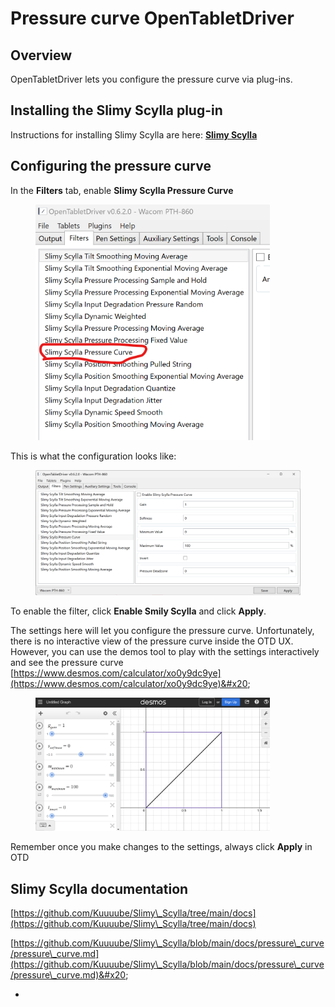 # Pressure curve OpenTabletDriver

## Overview

OpenTabletDriver lets you configure the pressure curve via plug-ins.

## Installing the Slimy Scylla plug-in

Instructions for installing Slimy Scylla are here: [**Slimy Scylla**](opentabletdriver-smoothing-1.md)&#x20;

## Configuring the pressure curve

In the **Filters** tab, enable **Slimy Scylla Pressure Curve** &#x20;

<div align="left">

<figure><img src="../../../.gitbook/assets/image (369).png" alt="" width="375"><figcaption></figcaption></figure>

</div>

This is what the configuration looks like:&#x20;

<figure><img src="../../../.gitbook/assets/image (370).png" alt=""><figcaption></figcaption></figure>

To enable the filter, click **Enable Smily Scylla** and click **Apply**.

The settings here will let you configure the pressure curve. Unfortunately, there is no interactive view of the pressure curve inside the OTD UX. However, you can use the demos tool to play with the settings interactively and see the pressure curve [https://www.desmos.com/calculator/xo0y9dc9ye](https://www.desmos.com/calculator/xo0y9dc9ye)&#x20;

<div align="left">

<figure><img src="../../../.gitbook/assets/image (371).png" alt="" width="375"><figcaption></figcaption></figure>

</div>

Remember once you make changes to the settings, always click **Apply** in OTD

## Slimy Scylla documentation

[https://github.com/Kuuuube/Slimy\_Scylla/tree/main/docs](https://github.com/Kuuuube/Slimy\_Scylla/tree/main/docs)

[https://github.com/Kuuuube/Slimy\_Scylla/blob/main/docs/pressure\_curve/pressure\_curve.md](https://github.com/Kuuuube/Slimy\_Scylla/blob/main/docs/pressure\_curve/pressure\_curve.md)&#x20;



*
